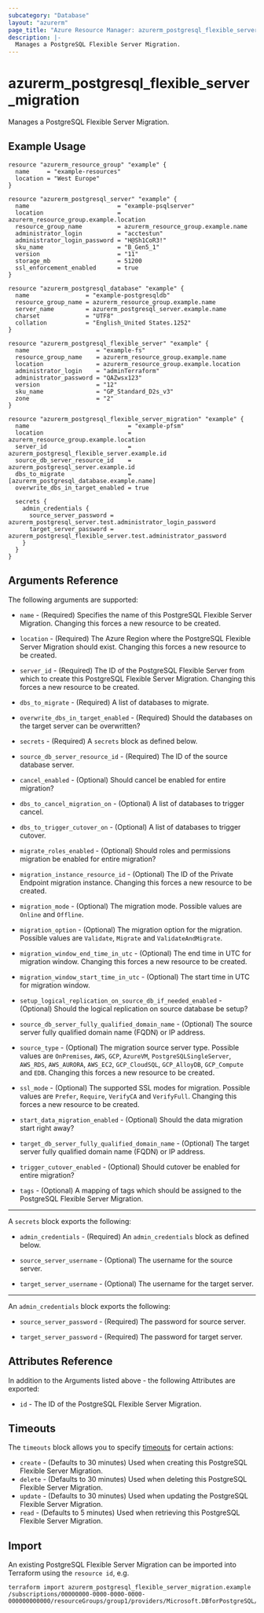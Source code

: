 ```yaml
---
subcategory: "Database"
layout: "azurerm"
page_title: "Azure Resource Manager: azurerm_postgresql_flexible_server_migration"
description: |-
  Manages a PostgreSQL Flexible Server Migration.
---
```


# azurerm_postgresql_flexible_server_migration

Manages a PostgreSQL Flexible Server Migration.

## Example Usage

```hcl
resource "azurerm_resource_group" "example" {
  name     = "example-resources"
  location = "West Europe"
}

resource "azurerm_postgresql_server" "example" {
  name                         = "example-psqlserver"
  location                     = azurerm_resource_group.example.location
  resource_group_name          = azurerm_resource_group.example.name
  administrator_login          = "acctestun"
  administrator_login_password = "H@Sh1CoR3!"
  sku_name                     = "B_Gen5_1"
  version                      = "11"
  storage_mb                   = 51200
  ssl_enforcement_enabled      = true
}

resource "azurerm_postgresql_database" "example" {
  name                = "example-postgresqldb"
  resource_group_name = azurerm_resource_group.example.name
  server_name         = azurerm_postgresql_server.example.name
  charset             = "UTF8"
  collation           = "English_United States.1252"
}

resource "azurerm_postgresql_flexible_server" "example" {
  name                   = "example-fs"
  resource_group_name    = azurerm_resource_group.example.name
  location               = azurerm_resource_group.example.location
  administrator_login    = "adminTerraform"
  administrator_password = "QAZwsx123"
  version                = "12"
  sku_name               = "GP_Standard_D2s_v3"
  zone                   = "2"
}

resource "azurerm_postgresql_flexible_server_migration" "example" {
  name                            = "example-pfsm"
  location                        = azurerm_resource_group.example.location
  server_id                       = azurerm_postgresql_flexible_server.example.id
  source_db_server_resource_id    = azurerm_postgresql_server.example.id
  dbs_to_migrate                  = [azurerm_postgresql_database.example.name]
  overwrite_dbs_in_target_enabled = true

  secrets {
    admin_credentials {
      source_server_password = azurerm_postgresql_server.test.administrator_login_password
      target_server_password = azurerm_postgresql_flexible_server.test.administrator_password
    }
  }
}
```

## Arguments Reference

The following arguments are supported:

* `name` - (Required) Specifies the name of this PostgreSQL Flexible Server Migration. Changing this forces a new resource to be created.

* `location` - (Required) The Azure Region where the PostgreSQL Flexible Server Migration should exist. Changing this forces a new resource to be created.

* `server_id` - (Required) The ID of the PostgreSQL Flexible Server from which to create this PostgreSQL Flexible Server Migration. Changing this forces a new resource to be created.

* `dbs_to_migrate` - (Required) A list of databases to migrate.

* `overwrite_dbs_in_target_enabled` - (Required) Should the databases on the target server can be overwritten?

* `secrets` - (Required) A `secrets` block as defined below.

* `source_db_server_resource_id` - (Required) The ID of the source database server.

* `cancel_enabled` - (Optional) Should cancel be enabled for entire migration?

* `dbs_to_cancel_migration_on` - (Optional) A list of databases to trigger cancel.

* `dbs_to_trigger_cutover_on` - (Optional) A list of databases to trigger cutover.

* `migrate_roles_enabled` - (Optional) Should roles and permissions migration be enabled for entire migration?

* `migration_instance_resource_id` - (Optional) The ID of the Private Endpoint migration instance. Changing this forces a new resource to be created.

* `migration_mode` - (Optional) The migration mode. Possible values are `Online` and `Offline`.

* `migration_option` - (Optional) The migration option for the migration. Possible values are `Validate`, `Migrate` and `ValidateAndMigrate`.

* `migration_window_end_time_in_utc` - (Optional) The end time in UTC for migration window. Changing this forces a new resource to be created.

* `migration_window_start_time_in_utc` - (Optional) The start time in UTC for migration window.

* `setup_logical_replication_on_source_db_if_needed_enabled` - (Optional) Should the logical replication on source database be setup?

* `source_db_server_fully_qualified_domain_name` - (Optional) The source server fully qualified domain name (FQDN) or IP address.

* `source_type` - (Optional) The migration source server type. Possible values are `OnPremises`, `AWS`, `GCP`, `AzureVM`, `PostgreSQLSingleServer`, `AWS_RDS`, `AWS_AURORA`, `AWS_EC2`, `GCP_CloudSQL`, `GCP_AlloyDB`, `GCP_Compute` and `EDB`. Changing this forces a new resource to be created.

* `ssl_mode` - (Optional) The supported SSL modes for migration. Possible values are `Prefer`, `Require`, `VerifyCA` and `VerifyFull`. Changing this forces a new resource to be created.

* `start_data_migration_enabled` - (Optional) Should the data migration start right away?

* `target_db_server_fully_qualified_domain_name` - (Optional) The target server fully qualified domain name (FQDN) or IP address.

* `trigger_cutover_enabled` - (Optional) Should cutover be enabled for entire migration?

* `tags` - (Optional) A mapping of tags which should be assigned to the PostgreSQL Flexible Server Migration.

---

A `secrets` block exports the following:

* `admin_credentials` - (Required) An `admin_credentials` block as defined below.

* `source_server_username` - (Optional) The username for the source server.

* `target_server_username` - (Optional) The username for the target server.

---

An `admin_credentials` block exports the following:

* `source_server_password` - (Required) The password for source server.

* `target_server_password` - (Required) The password for target server.

## Attributes Reference

In addition to the Arguments listed above - the following Attributes are exported:

* `id` - The ID of the PostgreSQL Flexible Server Migration.

## Timeouts

The `timeouts` block allows you to specify [timeouts](https://www.terraform.io/docs/configuration/resources.html#timeouts) for certain actions:

* `create` - (Defaults to 30 minutes) Used when creating this PostgreSQL Flexible Server Migration.
* `delete` - (Defaults to 30 minutes) Used when deleting this PostgreSQL Flexible Server Migration.
* `update` - (Defaults to 30 minutes) Used when updating the PostgreSQL Flexible Server Migration.
* `read` - (Defaults to 5 minutes) Used when retrieving this PostgreSQL Flexible Server Migration.

## Import

An existing PostgreSQL Flexible Server Migration can be imported into Terraform using the `resource id`, e.g.

```shell
terraform import azurerm_postgresql_flexible_server_migration.example /subscriptions/00000000-0000-0000-0000-000000000000/resourceGroups/group1/providers/Microsoft.DBforPostgreSQL/flexibleServers/fs1/migrations/migration1
```
